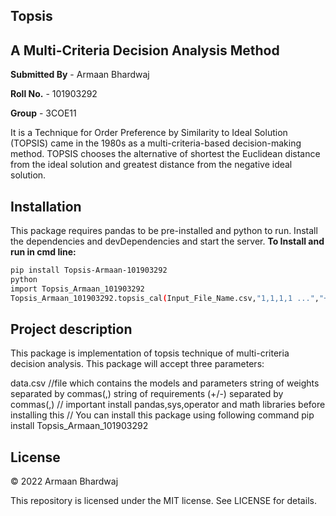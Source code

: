 ## Topsis 
## A Multi-Criteria Decision Analysis Method

**Submitted By** - Armaan Bhardwaj  

**Roll No.** - 101903292 

**Group** - 3COE11


It is a Technique for Order Preference by Similarity to Ideal Solution (TOPSIS) came in the 1980s as a multi-criteria-based decision-making method. TOPSIS chooses the alternative of shortest the Euclidean distance from the ideal solution and greatest distance from the negative ideal solution. 

## Installation
This package requires pandas to be pre-installed and python to run.
Install the dependencies and devDependencies and start the server.
 **To Install and run in cmd line:**
```sh
pip install Topsis-Armaan-101903292
python
import Topsis_Armaan_101903292
Topsis_Armaan_101903292.topsis_cal(Input_File_Name.csv,"1,1,1,1 ...","+,-,+,- ...","resultfile.csv") 
```
## Project description
This package is implementation of topsis technique of multi-criteria decision analysis. This package will accept three parameters:

data.csv //file which contains the models and parameters
string of weights separated by commas(,)
string of requirements (+/-) separated by commas(,) // important install pandas,sys,operator and math libraries before installing this // You can install this package using following command pip install Topsis_Armaan_101903292

## License
© 2022 Armaan Bhardwaj

This repository is licensed under the MIT license. See LICENSE for details.